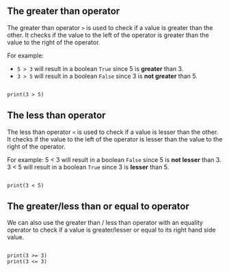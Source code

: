 ## The greater than operator
The greater than operator `>` is used to check if a value is greater than the other.
It checks if the value to the left of the operator is greater than the value to the right of the operator.

For example:

- `5 > 3` will result in a boolean `True` since 5 is **greater** than 3.
- `3 > 5` will result in a boolean `False` since 3 is **not greater** than 5.

<codeblock language="python" type="lesson">
<code>
print(3 > 5)
</code>
</codeblock>

## The less than operator
The less than operator `<` is used to check if a value is lesser than the other.
It checks if the value to the left of the operator is lesser than the value to the right of the operator.

For example:
5 < 3 will result in a boolean `False` since 5 is **not lesser** than 3.
3 < 5 will result in a boolean `True` since 3 is **lesser** than 5.

<codeblock language="python" type="lesson">
<code>
print(3 < 5)
</code>
</codeblock>

## The greater/less than or equal to operator
We can also use the greater than / less than operator with an equality operator to check if a value is greater/lesser or equal to its right hand side value.

<codeblock language="python" type="lesson">
<code>
print(3 >= 3)
print(3 <= 3)
</code>
</codeblock>